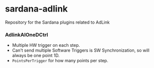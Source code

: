 # sardana-adlink
Repository for the Sardana plugins related to AdLink

### AdlinkAIOneDCtrl
- Multiple HW trigger on each step.
- Can't send multiple Software Triggers is SW Synchronization, so will always be one point 1D.
- `PointsPerTrigger` for how many points per step.